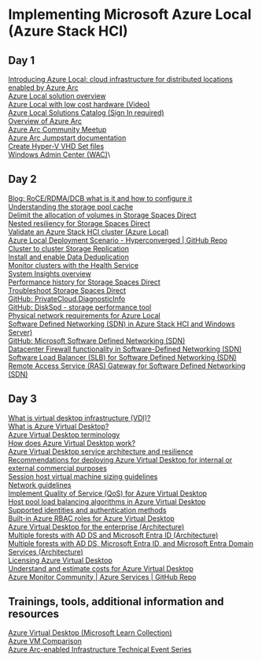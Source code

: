 # Implementing Microsoft Azure Local (Azure Stack HCI)

## Day 1
[Introducing Azure Local: cloud infrastructure for distributed locations enabled by Azure Arc](https://techcommunity.microsoft.com/blog/azurearcblog/introducing-azure-local-cloud-infrastructure-for-distributed-locations-enabled-b/4296017?WT.mc_id=AZ-MVP-5002880)\
[Azure Local solution overview](https://learn.microsoft.com/en-us/azure/azure-local/overview?view=azloc-24113&WT.mc_id=AZ-MVP-5002880#azure-stack-hci-features-and-architecture)\
[Azure Local with low cost hardware (Video)](https://youtu.be/yxlAfS9mh2E)\
[Azure Local Solutions Catalog (Sign In required)](https://azurelocalsolutions.azure.microsoft.com?WT.mc_id=AZ-MVP-5002880)\
[Overview of Azure Arc](https://learn.microsoft.com/azure/azure-arc/overview?WT.mc_id=AZ-MVP-5002880)\
[Azure Arc Community Meetup](https://www.youtube.com/watch?v=n1pC3soUI7w )\
[Azure Arc Jumpstart documentation](https://github.com/microsoft/azure_arc?WT.mc_id=AZ-MVP-5002880)\
[Create Hyper-V VHD Set files](https://learn.microsoft.com/windows-server/virtualization/hyper-v/manage/create-vhdset-file?WT.mc_id=AZ-MVP-5002880)\
[Windows Admin Center (WAC)](https://learn.microsoft.com/windows-server/manage/windows-admin-center/overview?WT.mc_id=AZ-MVP-5002880)\

## Day 2
[Blog: RoCE/RDMA/DCB what is it and how to configure it](https://jtpedersen.com/2017/06/rocerdmadcb-what-is-it-and-how-to-configure-it?WT.mc_id=AZ-MVP-5002880)\
[Understanding the storage pool cache](https://aka.ms/understand-s2d-cache?WT.mc_id=AZ-MVP-5002880)\
[Delimit the allocation of volumes in Storage Spaces Direct](https://aka.ms/delimit-allocation-volumes-s2d?WT.mc_id=AZ-MVP-5002880)\
[Nested resiliency for Storage Spaces Direct](https://aka.ms/nested-resiliency-s2d?WT.mc_id=AZ-MVP-5002880)\
[Validate an Azure Stack HCI cluster (Azure Local)](https://learn.microsoft.com/en-us/azure/azure-local/deploy/validate?view=azloc-24113?WT.mc_id=AZ-MVP-5002880)\
[Azure Local Deployment Scenario - Hyperconverged | GitHub Repo](https://aka.ms/s2d-hyperconverged?WT.mc_id=AZ-MVP-5002880)\
[Cluster to cluster Storage Replication](https://aka.ms/cluster-to-cluster-storage-replication?WT.mc_id=AZ-MVP-5002880)\
[Install and enable Data Deduplication](https://aka.ms/install-enable-data-deduplication?WT.mc_id=AZ-MVP-5002880)\
[Monitor clusters with the Health Service](https://aka.ms/health-service-overview?WT.mc_id=AZ-MVP-5002880)\
[System Insights overview](https://aka.ms/system-insights-overview?WT.mc_id=AZ-MVP-5002880)\
[Performance history for Storage Spaces Direct](https://aka.ms/s2d-perfomance-history?WT.mc_id=AZ-MVP-5002880)\
[Troubleshoot Storage Spaces Direct](https://aka.ms/troubleshoot-s2d?WT.mc_id=AZ-MVP-5002880)\
[GitHub: PrivateCloud.DiagnosticInfo](https://aka.ms/privatecloud-diagnostic-info?WT.mc_id=AZ-MVP-5002880)\
[GitHub: DiskSpd - storage performance tool](https://github.com/Microsoft/diskspd?WT.mc_id=AZ-MVP-5002880)\
[Physical network requirements for Azure Local](https://learn.microsoft.com/azure-stack/hci/concepts/physical-network-requirements?WT.mc_id=AZ-MVP-5002880?tabs=20-21H2%2C20-21H2reqs)\
[Software Defined Networking (SDN) in Azure Stack HCI and Windows Server)](https://learn.microsoft.com/azure-stack/hci/concepts/software-defined-networking?WT.mc_id=AZ-MVP-5002880)\
[GitHub: Microsoft Software Defined Networking (SDN)]( https://github.com/microsoft/SDN?WT.mc_id=AZ-MVP-5002880)\
[Datacenter Firewall functionality in Software-Defined Networking (SDN)](https://learn.microsoft.com/azure-stack/hci/concepts/datacenter-firewall-overview?WT.mc_id=AZ-MVP-5002880)\
[Software Load Balancer (SLB) for Software Defined Networking (SDN)](https://learn.microsoft.comazure-stack/hci/concepts/software-load-balancer?WT.mc_id=AZ-MVP-5002880)\
[Remote Access Service (RAS) Gateway for Software Defined Networking (SDN)](https://learn.microsoft.com/azure-stack/hci/concepts/gateway-overview?WT.mc_id=AZ-MVP-5002880)

## Day 3
[What is virtual desktop infrastructure (VDI)?](https://azure.microsoft.com/en-us/resources/cloud-computing-dictionary/what-is-virtual-desktop-infrastructure-vdi?WT.mc_id=AZ-MVP-5002880)\
[What is Azure Virtual Desktop?](https://learn.microsoft.com/azure/virtual-desktop/overview?WT.mc_id=AZ-MVP-5002880)\
[Azure Virtual Desktop terminology](https://learn.microsoft.com/en-us/azure/virtual-desktop/terminology)\
[How does Azure Virtual Desktop work?](https://learn.microsoft.com/training/modules/m365-wvd-intro/3-how-windows-virtual-desktop-works/?WT.mc_id=AZ-MVP-5002880)\
[Azure Virtual Desktop service architecture and resilience](https://learn.microsoft.com/azure/virtual-desktop/service-architecture-resilience?WT.mc_id=AZ-MVP-5002880)\
[Recommendations for deploying Azure Virtual Desktop for internal or external commercial purposes](https://learn.microsoft.com/azure/virtual-desktop/organization-internal-external-commercial-purposes-recommendations?WT.mc_id=AZ-MVP-5002880)\
[Session host virtual machine sizing guidelines](https://learn.microsoft.com/windows-server/remote/remote-desktop-services/virtual-machine-recs?WT.mc_id=AZ-MVP-5002880)\
[Network guidelines](https://learn.microsoft.com/en-us/windows-server/remote/remote-desktop-services/network-guidance?WT.mc_id=AZ-MVP-5002880)\
[Implement Quality of Service (QoS) for Azure Virtual Desktop](https://learn.microsoft.com/azure/virtual-desktop/rdp-quality-of-service-qos?WT.mc_id=AZ-MVP-5002880)\
[Host pool load balancing algorithms in Azure Virtual Desktop](https://learn.microsoft.com/azure/virtual-desktop/host-pool-load-balancing?WT.mc_id=AZ-MVP-5002880)\
[Supported identities and authentication methods](https://learn.microsoft.com/azure/virtual-desktop/authentication?WT.mc_id=AZ-MVP-5002880)\
[Built-in Azure RBAC roles for Azure Virtual Desktop](https://learn.microsoft.com/azure/virtual-desktop/rbac?WT.mc_id=AZ-MVP-5002880)\
[Azure Virtual Desktop for the enterprise (Architecture)](https://learn.microsoft.com/azure/architecture/example-scenario/azure-virtual-desktop/azure-virtual-desktop?WT.mc_id=AZ-MVP-5002880)\
[Multiple forests with AD DS and Microsoft Entra ID (Architecture)](https://learn.microsoft.com/azure/architecture/example-scenario/azure-virtual-desktop/multi-forest?WT.mc_id=AZ-MVP-5002880)\
[Multiple forests with AD DS, Microsoft Entra ID, and Microsoft Entra Domain Services (Architecture)](https://learn.microsoft.com/azure/architecture/example-scenario/azure-virtual-desktop/multi-forest-azure-managed?WT.mc_id=AZ-MVP-5002880)\
[Licensing Azure Virtual Desktop](https://learn.microsoft.com/azure/virtual-desktop/licensing?WT.mc_id=AZ-MVP-5002880)\
[Understand and estimate costs for Azure Virtual Desktop](https://learn.microsoft.com/azure/virtual-desktop/understand-estimate-costs?WT.mc_id=AZ-MVP-5002880)\
[Azure Monitor Community | Azure Services | GitHub Repo](https://github.com/microsoft/AzureMonitorCommunity/tree/master/Azure%20Services?WT.mc_id=AZ-MVP-5002880)

## Trainings, tools, additional information and resources
[Azure Virtual Desktop (Microsoft Learn Collection)](https://learn.microsoft.com/en-us/collections/zkmncknn57180w?&sharingId=AZ-MVP-5002880)\
[Azure VM Comparison](https://cloudprice.net/?region=westeurope&currency=EUR)\
[Azure Arc-enabled Infrastructure Technical Event Series](https://learn.microsoft.com/en-us/shows/azure-arc-hybrid-infrastructure-technical-event-series/?WT.mc_id=AZ-MVP-5002880)